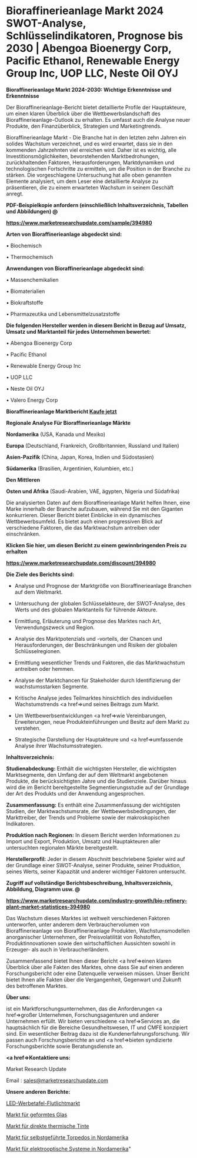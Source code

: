 # Bioraffinerieanlage Markt 2024 SWOT-Analyse, Schlüsselindikatoren, Prognose bis 2030 | Abengoa Bioenergy Corp, Pacific Ethanol, Renewable Energy Group Inc, UOP LLC, Neste Oil OYJ

<strong>Bioraffinerieanlage Markt 2024-2030: Wichtige Erkenntnisse und Erkenntnisse</strong>

Der Bioraffinerieanlage-Bericht bietet detaillierte Profile der Hauptakteure, um einen klaren Überblick über die Wettbewerbslandschaft des Bioraffinerieanlage-Outlook zu erhalten. Es umfasst auch die Analyse neuer Produkte, den Finanzüberblick, Strategien und Marketingtrends.

Bioraffinerieanlage Markt - Die Branche hat in den letzten zehn Jahren ein solides Wachstum verzeichnet, und es wird erwartet, dass sie in den kommenden Jahrzehnten viel erreichen wird. Daher ist es wichtig, alle Investitionsmöglichkeiten, bevorstehenden Marktbedrohungen, zurückhaltenden Faktoren, Herausforderungen, Marktdynamiken und technologischen Fortschritte zu ermitteln, um die Position in der Branche zu stärken. Die vorgeschlagene Untersuchung hat alle oben genannten Elemente analysiert, um dem Leser eine detaillierte Analyse zu präsentieren, die zu einem erwarteten Wachstum in seinem Geschäft anregt.



<strong><b>PDF-Beispielkopie anfordern (einschließlich Inhaltsverzeichnis, Tabellen und Abbildungen) @ </b></strong>

<strong><a href=https://www.marketresearchupdate.com/sample/394980>

<strong>https://www.marketresearchupdate.com/sample/394980</u></a></strong></strong>



<strong>Arten von Bioraffinerieanlage abgedeckt sind:</strong>

• Biochemisch

• Thermochemisch



<strong>Anwendungen von Bioraffinerieanlage abgedeckt sind:</strong>

• Massenchemikalien

• Biomaterialien

• Biokraftstoffe

• Pharmazeutika und Lebensmittelzusatzstoffe



<strong>Die folgenden Hersteller werden in diesem Bericht in Bezug auf Umsatz, Umsatz und Marktanteil für jedes Unternehmen bewertet:</strong>

• Abengoa Bioenergy Corp

• Pacific Ethanol

• Renewable Energy Group Inc

• UOP LLC

• Neste Oil OYJ

• Valero Energy Corp



<strong>Bioraffinerieanlage Marktbericht <a href=https://www.marketresearchupdate.com/buynow/394980>Kaufe jetzt</a></strong>



<strong>Regionale Analyse Für Bioraffinerieanlage Märkte</strong>



<strong>Nordamerika</strong> (USA, Kanada und Mexiko)



<strong>Europa</strong> (Deutschland, Frankreich, Großbritannien, Russland und Italien)



<strong>Asien-Pazifik</strong> (China, Japan, Korea, Indien und Südostasien)



<strong>Südamerika</strong> (Brasilien, Argentinien, Kolumbien, etc.)



<strong>Den Mittleren</strong> 

<strong>Osten und Afrika</strong> (Saudi-Arabien, VAE, ägypten, Nigeria und Südafrika)

Die analysierten Daten auf dem Bioraffinerieanlage Markt helfen Ihnen, eine Marke innerhalb der Branche aufzubauen, während Sie mit den Giganten konkurrieren. Dieser Bericht bietet Einblicke in ein dynamisches Wettbewerbsumfeld. Es bietet auch einen progressiven Blick auf verschiedene Faktoren, die das Marktwachstum antreiben oder einschränken.



<strong>Klicken Sie hier, um diesen Bericht zu einem gewinnbringenden Preis zu erhalten
</strong>

<strong><a href=https://www.marketresearchupdate.com/discount/394980>https://www.marketresearchupdate.com/discount/394980</b></u></strong></a>



<strong>Die Ziele des Berichts sind:</strong>

- Analyse und Prognose der Marktgröße von Bioraffinerieanlage Branchen auf dem Weltmarkt.

- Untersuchung der globalen Schlüsselakteure, der SWOT-Analyse, des Werts und des globalen Marktanteils für führende Akteure.

- Ermittlung, Erläuterung und Prognose des Marktes nach Art, Verwendungszweck und Region.

- Analyse des Marktpotenzials und -vorteils, der Chancen und Herausforderungen, der Beschränkungen und Risiken der globalen Schlüsselregionen.

- Ermittlung wesentlicher Trends und Faktoren, die das Marktwachstum antreiben oder hemmen.

- Analyse der Marktchancen für Stakeholder durch Identifizierung der wachstumsstarken Segmente.

- Kritische Analyse jedes Teilmarktes hinsichtlich des individuellen Wachstumstrends <a href=>und</a> seines Beitrags zum Markt.

- Um Wettbewerbsentwicklungen <a href=>wie</a> Vereinbarungen, Erweiterungen, neue Produkteinführungen und Besitz auf dem Markt zu verstehen.

- Strategische Darstellung der Hauptakteure und <a href=>umfas</a>sende Analyse ihrer Wachstumsstrategien.



<strong>Inhaltsverzeichnis:</strong>



<strong>Studienabdeckung:</strong> Enthält die wichtigsten Hersteller, die wichtigsten Marktsegmente, den Umfang der auf dem Weltmarkt angebotenen Produkte, die berücksichtigten Jahre und die Studienziele. Darüber hinaus wird die im Bericht bereitgestellte Segmentierungsstudie auf der Grundlage der Art des Produkts und der Anwendung angesprochen.



<strong>Zusammenfassung:</strong> Es enthält eine Zusammenfassung der wichtigsten Studien, der Marktwachstumsrate, der Wettbewerbsbedingungen, der Markttreiber, der Trends und Probleme sowie der makroskopischen Indikatoren.



<strong>Produktion nach Regionen:</strong> In diesem Bericht werden Informationen zu Import und Export, Produktion, Umsatz und Hauptakteuren aller untersuchten regionalen Märkte bereitgestellt.



<strong>Herstellerprofil:</strong> Jeder in diesem Abschnitt beschriebene Spieler wird auf der Grundlage einer SWOT-Analyse, seiner Produkte, seiner Produktion, seines Werts, seiner Kapazität und anderer wichtiger Faktoren untersucht.



<strong><b>Zugriff auf vollständige Berichtsbeschreibung, Inhaltsverzeichnis, Abbildung, Diagramm usw. @ </b></strong>

<strong><a href=https://www.marketresearchupdate.com/industry-growth/bio-refinery-plant-market-statistices-394980>https://www.marketresearchupdate.com/industry-growth/bio-refinery-plant-market-statistices-394980</a></strong>

Das Wachstum dieses Marktes ist weltweit verschiedenen Faktoren unterworfen, unter anderem dem Verbrauchervolumen von Bioraffinerieanlage von Bioraffinerieanlage Produkten, Wachstumsmodellen anorganischer Unternehmen, der Preisvolatilität von Rohstoffen, Produktinnovationen sowie den wirtschaftlichen Aussichten sowohl in Erzeuger- als auch in Verbraucherländern.

Zusammenfassend bietet Ihnen dieser Bericht <a href=>einen</a> klaren Überblick über alle Fakten des Marktes, ohne dass Sie auf einen anderen Forschungsbericht oder eine Datenquelle verweisen müssen. Unser Bericht bietet Ihnen alle Fakten über die Vergangenheit, Gegenwart und Zukunft des betroffenen Marktes.



<strong>Über uns:</strong>

 ist ein Marktforschungsunternehmen, das die Anforderungen <a href=>großer</a> Unternehmen, Forschungsagenturen und anderer Unternehmen erfüllt. Wir bieten verschiedene <a href=>Services</a> an, die hauptsächlich für die Bereiche Gesundheitswesen, IT und CMFE konzipiert sind. Ein wesentlicher Beitrag dazu ist die Kundenerfahrungsforschung. Wir passen auch Forschungsberichte an und <a href=>bieten</a> syndizierte Forschungsberichte sowie Beratungsdienste an.



<strong><a href=>Kontaktiere uns:</a></strong>

Market Research Update

Email : sales@marketresearchupdate.com



<strong>Unsere anderen Berichte:</strong>

<a href=https://www.linkedin.com/pulse/led-billboard-floodlight-market-witness-huge>LED-Werbetafel-Flutlichtmarkt</a>

<a href=https://www.linkedin.com/pulse/molded-glass-market-size-set-grow-remarkable>Markt für geformtes Glas</a>

<a href=https://www.linkedin.com/pulse/ink-direct-thermal-market-research-report-reveals>Markt für direkte thermische Tinte</a>

<a href=https://www.linkedin.com/pulse/north-america-self-guided-torpedo-market-2023-top-key>Markt für selbstgeführte Torpedos in Nordamerika</a>

<a href=https://www.linkedin.com/pulse/north-america-electro-optical-systems-market>Markt für elektrooptische Systeme in Nordamerika</a>"
